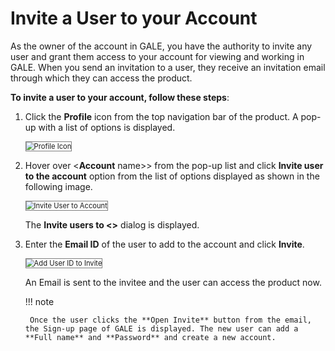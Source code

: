 # Invite a User to your Account

As the owner of the account in GALE, you have the authority to invite any user and grant them access to your account for viewing and working in GALE. When you send an invitation to a user, they receive an invitation email through which they can access the product.

**To invite a user to your account, follow these steps**:


1. Click the **Profile** icon from the top navigation bar of the product. A pop-up with a list of options is displayed.

    <img src="../images/profile-icon.png" alt="Profile Icon" title="Profile Icon" style="border: 1px solid gray; zoom:80%;">

1. Hover over <**Account** name>> from the pop-up list and click **Invite user to the account** option from the list of options displayed as shown in the following image.

    <img src="../images/invite-user-to-account.png" alt="Invite User to Account" title="Invite User to Account" style="border: 1px solid gray; zoom:80%;">

    The **Invite users to &lt;<account name>>** dialog is displayed.

1. Enter the **Email ID** of the user to add to the account and click **Invite**.

    <img src="../images/add-user-id-to-invite.png" alt="Add User ID to Invite" title="Add User ID to Invite" style="border: 1px solid gray; zoom:80%;">

    An Email is sent to the invitee and the user can access the product now.

    !!! note

        Once the user clicks the **Open Invite** button from the email, the Sign-up page of GALE is displayed. The new user can add a **Full name** and **Password** and create a new account.
